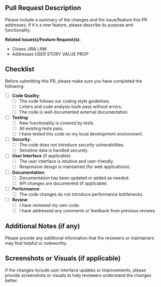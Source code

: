 ## Pull Request Description

Please include a summary of the changes and the issue/feature this PR addresses. If it's a new feature, please describe its purpose and functionality.

**Related Issue(s)/Feature Request(s):**
- Closes JIRA LINK
- Addresses USER STORY VALUE PROP

## Checklist

Before submitting this PR, please make sure you have completed the following:

- [ ] **Code Quality**:
  - [ ] The code follows our coding style guidelines.
  - [ ] Linters and code analysis tools pass without errors.
  - [ ] The code is well-documented external documentation.

- [ ] **Testing**:
  - [ ] New functionality is covered by tests.
  - [ ] All existing tests pass.
  - [ ] I have tested this code on my local development environment.

- [ ] **Security**:
  - [ ] The code does not introduce security vulnerabilities.
  - [ ] Sensitive data is handled securely.

- [ ] **User Interface** (if applicable):
  - [ ] The user interface is intuitive and user-friendly.
  - [ ] Responsive design is maintained (for web applications).
  
- [ ] **Documentation**:
  - [ ] Documentation has been updated or added as needed.
  - [ ] API changes are documented (if applicable).

- [ ] **Performance**:
  - [ ] The code changes do not introduce performance bottlenecks.

- [ ] **Review**:
  - [ ] I have reviewed my own code.
  - [ ] I have addressed any comments or feedback from previous reviews.

## Additional Notes (if any)

Please provide any additional information that the reviewers or maintainers may find helpful or noteworthy.

## Screenshots or Visuals (if applicable)

If the changes include user interface updates or improvements, please provide screenshots or visuals to help reviewers understand the changes better.
